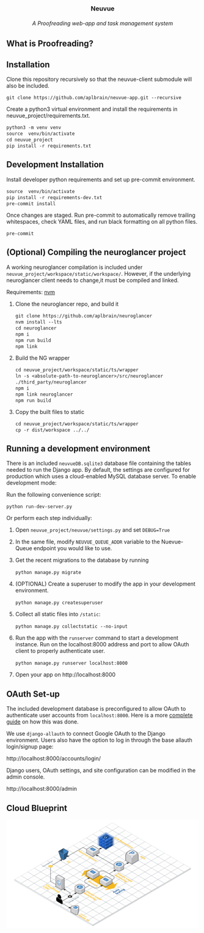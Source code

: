 <h3 align=center>Neuvue</h3>
<h6 align=center>A Proofreading web-app and task management system</h6>


## What is Proofreading?

## Installation

Clone this repository recursively so that the neuvue-client submodule will also be included.
```shell
git clone https://github.com/aplbrain/neuvue-app.git --recursive
```

Create a python3 virtual environment and install the requirements in neuvue_project/requirements.txt.

```shell
python3 -m venv venv
source  venv/bin/activate
cd neuvue_project
pip install -r requirements.txt
```

## Development Installation

Install developer python requirements and set up pre-commit environment.

```
source  venv/bin/activate
pip install -r requirements-dev.txt
pre-commit install
```

Once changes are staged. Run pre-commit to automatically remove trailing whitespaces, check YAML files, and run black formatting on all python files.

```
pre-commit
```

## (Optional) Compiling the neuroglancer project

A working neuroglancer compilation is included under `neuvue_project/workspace/static/workspace/`. However, if the underlying neuroglancer client needs to change,it must be compiled and linked.

Requirements: [nvm](https://github.com/nvm-sh/nvm)

1. Clone the neuroglancer repo, and build it
	```
	git clone https://github.com/aplbrain/neuroglancer
	nvm install --lts
	cd neuroglancer
	npm i
	npm run build
	npm link
	```

2. Build the NG wrapper
	```
	cd neuvue_project/workspace/static/ts/wrapper
	ln -s <absolute-path-to-neuroglancer>/src/neuroglancer ./third_party/neuroglancer
	npm i
	npm link neuroglancer
	npm run build
	```
3. Copy the built files to static
	```
	cd neuvue_project/workspace/static/ts/wrapper
	cp -r dist/workspace ../../
	```

## Running a development environment

There is an included `neuvueDB.sqlite3` database file containing the tables needed to run the Django app. By default, the settings are configured for production which uses a cloud-enabled MySQL database server. To enable development mode:

Run the following convenience script:
```
python run-dev-server.py
```

Or perform each step individually:

1. Open `neuvue_project/neuvue/settings.py` and set `DEBUG=True`

2. In the same file, modify `NEUVUE_QUEUE_ADDR` variable to the Nuevue-Queue endpoint you would like to use.

3. Get the recent migrations to the database by running

	`python manage.py migrate`

4. (OPTIONAL) Create a superuser to modify the app in your development environment.

	`python manage.py createsuperuser`

5. Collect all static files into `/static`:

	`python manage.py collectstatic --no-input`

6. Run the app with the `runserver` command to start a development instance. Run on the localhost:8000 address and port to allow OAuth client to properly authenticate user.

	`python manage.py runserver localhost:8000`

7. Open your app on http://localhost:8000


## OAuth Set-up

The included development database is preconfigured to allow OAuth to authenticate user accounts from `localhost:8000`. Here is a more [complete guide](https://www.section.io/engineering-education/django-google-oauth/) on how this was done.

We use `django-allauth` to connect Google OAuth to the Django environment. Users also have the option to log in through the base allauth login/signup page:

http://localhost:8000/accounts/login/

Django users, OAuth settings, and site configuration can be modified in the admin console.

http://localhost:8000/admin


## Cloud Blueprint

<img src="Neuvue_Blueprint.png" style="background-color: rgb(300, 300, 300);">
